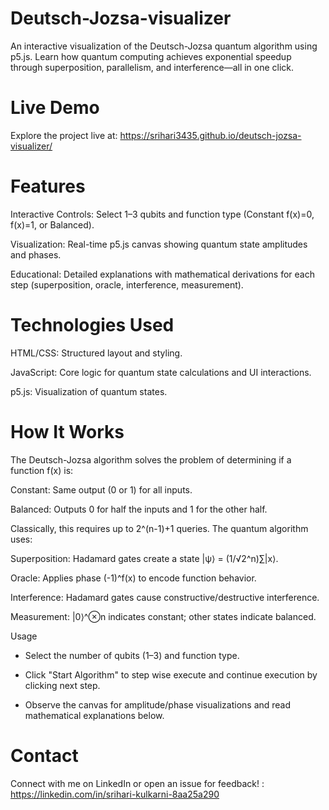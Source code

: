 # Deutsch-Jozsa-visualizer
An interactive visualization of the Deutsch-Jozsa quantum algorithm using p5.js. Learn how quantum computing achieves exponential speedup through superposition, parallelism, and interference—all in one click.

# Live Demo
Explore the project live at: https://srihari3435.github.io/deutsch-jozsa-visualizer/

# Features
Interactive Controls: Select 1–3 qubits and function type (Constant f(x)=0, f(x)=1, or Balanced).

Visualization: Real-time p5.js canvas showing quantum state amplitudes and phases.

Educational: Detailed explanations with mathematical derivations for each step (superposition, oracle, interference, measurement).


# Technologies Used

HTML/CSS: Structured layout and styling.

JavaScript: Core logic for quantum state calculations and UI interactions.

p5.js: Visualization of quantum states.

# How It Works

The Deutsch-Jozsa algorithm solves the problem of determining if a function f(x) is:

Constant: Same output (0 or 1) for all inputs.

Balanced: Outputs 0 for half the inputs and 1 for the other half.

Classically, this requires up to 2^(n-1)+1 queries. The quantum algorithm uses:

Superposition: Hadamard gates create a state |ψ⟩ = (1/√2^n)∑|x⟩.

Oracle: Applies phase (-1)^f(x) to encode function behavior.

Interference: Hadamard gates cause constructive/destructive interference.

Measurement: |0⟩^⊗n indicates constant; other states indicate balanced.

Usage

- Select the number of qubits (1–3) and function type.

- Click "Start Algorithm" to step wise execute and continue execution by clicking next step.

- Observe the canvas for amplitude/phase visualizations and read mathematical explanations below.


# Contact
Connect with me on LinkedIn or open an issue for feedback! : https://linkedin.com/in/srihari-kulkarni-8aa25a290

